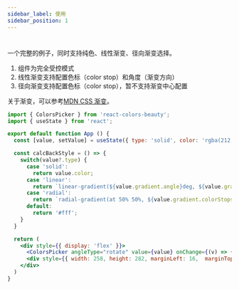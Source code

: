 ```yaml
---
sidebar_label: 使用
sidebar_position: 1
---
```


# 

一个完整的例子，同时支持纯色、线性渐变、径向渐变选择。

1. 组件为完全受控模式
2. 线性渐变支持配置色标（color stop）和角度（渐变方向）
3. 径向渐变支持配置色标（color stop），暂不支持渐变中心配置

关于渐变，可以参考[MDN CSS 渐变](https://developer.mozilla.org/zh-CN/docs/Web/CSS/CSS_images/Using_CSS_gradients)。

```jsx preview
import { ColorsPicker } from 'react-colors-beauty';
import { useState } from 'react';

export default function App () {
  const [value, setValue] = useState({ type: 'solid', color: 'rgba(212,22,22,0.8)' });

  const calcBackStyle = () => {
    switch(value?.type) {
      case 'solid':
        return value.color;
      case 'linear':
        return `linear-gradient(${value.gradient.angle}deg, ${value.gradient.colorStops.map(stop => `${stop.color} ${stop.offset * 100}%`)})`;
      case 'radial':
        return `radial-gradient(at 50% 50%, ${value.gradient.colorStops.map(stop => `${stop.color} ${stop.offset * 100}%`)})`;
      default:
        return '#fff';
    }
  } 

  return (
    <div style={{ display: 'flex' }}>
      <ColorsPicker angleType="rotate" value={value} onChange={(v) => { console.log(v); setValue(v) }}/>
      <div style={{ width: 258, height: 282, marginLeft: 16,  marginTop: 24, background: calcBackStyle() }} />
    </div>
  )
}
```
